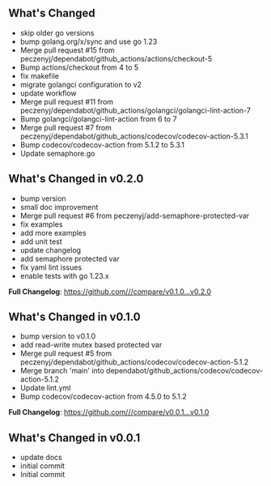 ## What's Changed
* skip older go versions
* bump golang.org/x/sync and use go 1.23
* Merge pull request #15 from peczenyj/dependabot/github_actions/actions/checkout-5
* Bump actions/checkout from 4 to 5
* fix makefile
* migrate golangci configuration to v2
* update workflow
* Merge pull request #11 from peczenyj/dependabot/github_actions/golangci/golangci-lint-action-7
* Bump golangci/golangci-lint-action from 6 to 7
* Merge pull request #7 from peczenyj/dependabot/github_actions/codecov/codecov-action-5.3.1
* Bump codecov/codecov-action from 5.1.2 to 5.3.1
* Update semaphore.go

## What's Changed in v0.2.0
* bump version
* small doc improvement
* Merge pull request #6 from peczenyj/add-semaphore-protected-var
* fix examples
* add more examples
* add unit test
* update changelog
* add semaphore protected var
* fix yaml lint issues
* enable tests with go 1.23.x

**Full Changelog**: https://github.com///compare/v0.1.0...v0.2.0

## What's Changed in v0.1.0
* bump version to v0.1.0
* add read-write mutex based protected var
* Merge pull request #5 from peczenyj/dependabot/github_actions/codecov/codecov-action-5.1.2
* Merge branch 'main' into dependabot/github_actions/codecov/codecov-action-5.1.2
* Update lint.yml
* Bump codecov/codecov-action from 4.5.0 to 5.1.2

**Full Changelog**: https://github.com///compare/v0.0.1...v0.1.0

## What's Changed in v0.0.1
* update docs
* initial commit
* Initial commit

<!-- generated by git-cliff -->
